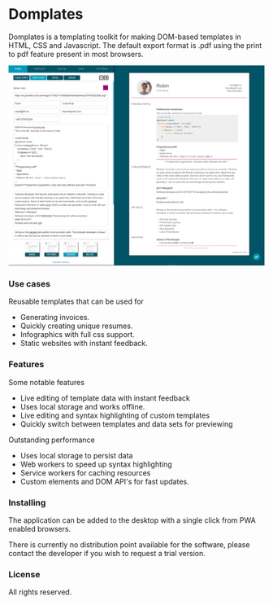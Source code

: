 # Domplates
Domplates is a templating toolkit for making DOM-based templates in HTML, CSS and Javascript. 
The default export format is .pdf using the print to pdf feature present in most browsers. 

![v5.png](./screenshot/domplates_v6.png)

### Use cases
Reusable templates that can be used for

- Generating invoices.
- Quickly creating unique resumes.
- Infographics with full css support.
- Static websites with instant feedback.

### Features

Some notable features

- Live editing of template data with instant feedback
- Uses local storage and works offline.
- Live editing and syntax highlighting of custom templates
- Quickly switch between templates and data sets for previewing

Outstanding performance

- Uses local storage to persist data
- Web workers to speed up syntax highlighting
- Service workers for caching resources
- Custom elements and DOM API's for fast updates.

### Installing

The application can be added to the desktop with a single click from PWA enabled browsers.

There is currently no distribution point available for the software, please contact the developer
if you wish to request a trial version.

### License
All rights reserved.